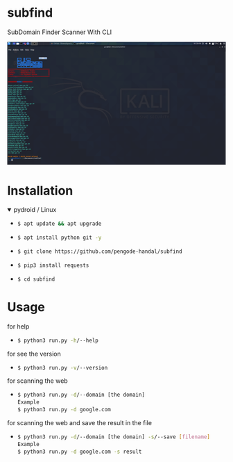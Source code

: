 # subfind
SubDomain Finder Scanner With CLI 

<p align="center">
  <a name="top" href="#">
     <img alt="aaaaaa" height="cover" width="cover" src="Screenshot_2021-04-27_06_30_02.png"/>
  </a>
</p>

# Installation
<details open>
<summary> pydroid / Linux</summary>

- ```bash
  $ apt update && apt upgrade
  ```

- ```bash
  $ apt install python git -y
  ```

- ```bash
  $ git clone https://github.com/pengode-handal/subfind
  ```

- ```bash
  $ pip3 install requests
  ```

- ```bash
  $ cd subfind
  ```

# Usage

<p>for help</p>

- ```bash
  $ python3 run.py -h/--help
  ```

<p>for see the version</p>

- ```bash
  $ python3 run.py -v/--version
  ```
<p>for scanning the web</p>

- ```bash
  $ python3 run.py -d/--domain [the domain]
  Example
  $ python3 run.py -d google.com
  ```

<p>for scanning the web and save the result in the file</p>

- ```bash
  $ python3 run.py -d/--domain [the domain] -s/--save [filename]
  Example
  $ python3 run.py -d google.com -s result
  ```
